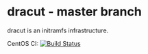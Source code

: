 # dracut - master branch

dracut is an initramfs infrastructure.

CentOS CI: [![Build Status](https://ci.centos.org/job/dracut-matrix-master/badge/icon)](https://ci.centos.org/job/dracut-matrix-master/)

